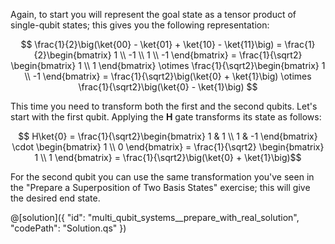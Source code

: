 ﻿Again, to start you will represent the goal state as a tensor product of single-qubit states; this gives you the following representation:

$$ \frac{1}{2}\big(\ket{00} - \ket{01} + \ket{10} - \ket{11}\big) = \frac{1}{2}\begin{bmatrix} 1 \\ -1 \\ 1 \\ -1 \end{bmatrix} = \frac{1}{\sqrt2} \begin{bmatrix} 1 \\ 1 \end{bmatrix} \otimes \frac{1}{\sqrt2}\begin{bmatrix} 1 \\ -1 \end{bmatrix} = \frac{1}{\sqrt2}\big(\ket{0} + \ket{1}\big) \otimes \frac{1}{\sqrt2}\big(\ket{0} - \ket{1}\big)  $$

This time you need to transform both the first and the second qubits. Let's start with the first qubit. Applying the **H** gate transforms its state as follows:

$$ H\ket{0} = \frac{1}{\sqrt2}\begin{bmatrix} 1 & 1 \\ 1 & -1 \end{bmatrix} \cdot \begin{bmatrix} 1 \\ 0 \end{bmatrix} = \frac{1}{\sqrt2} \begin{bmatrix} 1 \\ 1 \end{bmatrix} = \frac{1}{\sqrt2}\big(\ket{0} + \ket{1}\big)$$

For the second qubit you can use the same transformation you've seen in the "Prepare a Superposition of Two Basis States" exercise; this will give the desired end state.

@[solution]({
    "id": "multi_qubit_systems__prepare_with_real_solution",
    "codePath": "Solution.qs"
})
